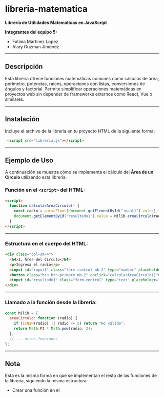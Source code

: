 # libreria-matematica

**Librería de Utilidades Matemáticas en JavaScript**

**Integrantes del equipo 5:**
- Fatima Martinez Lopez
- Alary Guzman Jimenez

---
## Descripción

Esta librería ofrece funciones matemáticas comunes como cálculos de área, perímetro, potencias, raíces, operaciones con listas, conversiones de ángulos y factorial. Permite simplificar operaciones matemáticas en proyectos web sin depender de frameworks externos como React, Vue o similares.

---

## Instalación

Incluye el archivo de la librería en tu proyecto HTML de la siguiente forma:

```html
 <script src="libreria.js"></script>
````

---


## Ejemplo de Uso

A continuación se muestra cómo se implementa el cálculo del **Área de un Círculo** utilizando esta librería:

### Función en el `<script>` del HTML:

```html
<script>
  function calcularAreaCirculo() {
    const radio = parseFloat(document.getElementById("input1").value);
    document.getElementById("resultado1").value = Milib.areaCirculo(radio);
  }
</script>
```

---

### Estructura en el cuerpo del HTML:

```html
<div class="col-sm-4">
  <h4>1. Área del Círculo</h4>
  <p>Ingresa el radio</p>
  <input id="input1" class="form-control mb-2" type="number" placeholder="Radio">
  <button class="btn btn-primary mb-2" onclick="calcularAreaCirculo()">Calcular</button>
  <input id="resultado1" class="form-control" type="text" placeholder="Resultado" readonly>
</div>
```

---

### Llamado a la función desde la librería:

```js
const Milib = {
  areaCirculo: function (radio) {
    if (isNaN(radio) || radio <= 0) return "No válido";
    return Math.PI * Math.pow(radio, 2);
  },
  // ... otras funciones
};
```

---

## Nota

Esta es la misma forma en que se implementan el resto de las funciones de la librería, siguiendo la misma estructura:

 * Crear una función en el **<script>** que obtenga el valor desde un **input**.  
 * Llamar al método correspondiente de **Milib** para realizar el cálculo.  
 * Mostrar el resultado en un campo de solo lectura.  
Todas las funciones devuelven **"No válido"** si se ingresan datos incorrectos (como radios negativos, listas vacías o valores no numéricos).

---

## Funciones Disponibles

* `areaCirculo(radio)` → Devuelve el área de un círculo.
* `perimetroCirculo(radio)` → Devuelve el perímetro de un círculo.
* `cuadrado(numero)` → Eleva un número al cuadrado.
* `raizCuadrada(numero)` → Devuelve la raíz cuadrada (solo para números ≥ 0).
* `elevado(base, exponente)` → Devuelve la potencia de un número.
* `sumaLista(lista)` → Suma todos los elementos de una lista.
* `promedioLista(lista)` → Calcula el promedio de una lista de números.
* `maximoLista(lista)` → Devuelve el valor máximo de una lista.
* `minimoLista(lista)` → Devuelve el valor mínimo de una lista.
* `conversorGradosADecimales(grados, minutos, segundos)` → Convierte ángulos a decimales.
* `radianesAGrados(radianes)` → Convierte radianes a grados.
* `factorial(n)` → Calcula el factorial de un número entero positivo.

---

## Capturas de Pantalla

A continuación se muestran ejemplos del funcionamiento de la librería:

![opreaciones1](capturas/captura1.png)
![operaciones2](capturas/captura2.png)

Resultado con Dato Inválido.

![Resultado con Dato Inválido](capturas/captura3.png)

## Video

[🔗 Click aquí para ver el video de demostración en YouTube](https://youtu.be/b4sPsHCbRjg)


## Demostración en Línea - GitHub Pages

Puedes probar el funcionamiento de la librería directamente aquí:

[Ver demostración en línea](https://fatimamartinezlpz.github.io/LibreriaJavaScript/)





